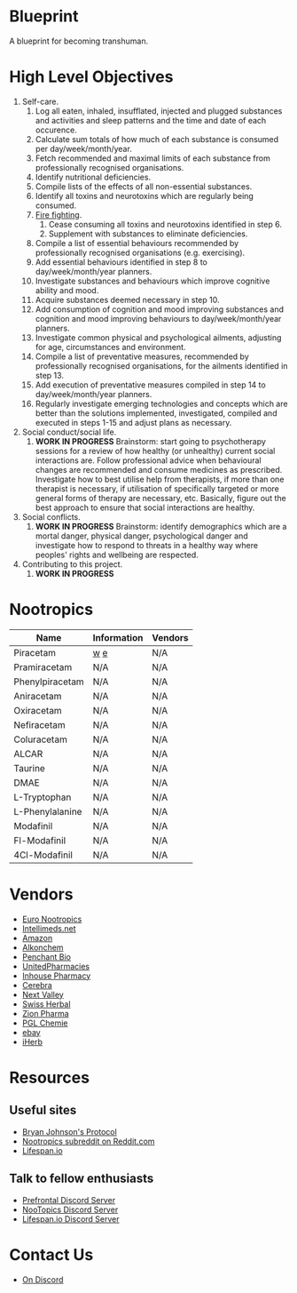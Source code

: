 # Blueprint
A blueprint for becoming transhuman.

# High Level Objectives

1. Self-care.
	1. Log all eaten, inhaled, insufflated, injected and plugged substances and activities and sleep patterns and the time and date of each occurence.
	2. Calculate sum totals of how much of each substance is consumed per day/week/month/year.
	3. Fetch recommended and maximal limits of each substance from professionally recognised organisations.
	4. Identify nutritional deficiencies.
	5. Compile lists of the effects of all non-essential substances.
	6. Identify all toxins and neurotoxins which are regularly being consumed.
	7. [Fire fighting](https://www.techopedia.com/definition/16096/fire-fighting).
		1. Cease consuming all toxins and neurotoxins identified in step 6.
		2. Supplement with substances to eliminate deficiencies.
	8.	Compile a list of essential behaviours recommended by professionally recognised organisations (e.g. exercising).
	9. Add essential behaviours identified in step 8 to day/week/month/year planners.
	10. Investigate substances and behaviours which improve cognitive ability and mood.
	11. Acquire substances deemed necessary in step 10.
	12. Add consumption of cognition and mood improving substances and cognition and mood improving behaviours to day/week/month/year planners.
	13. Investigate common physical and psychological ailments, adjusting for age, circumstances and environment.
	14. Compile a list of preventative measures, recommended by professionally recognised organisations, for the ailments identified in step 13.
	15. Add execution of preventative measures compiled in step 14 to day/week/month/year planners.
	16. Regularly investigate emerging technologies and concepts which are better than the solutions implemented, investigated, compiled and executed in steps 1-15 and adjust plans as necessary.
2. Social conduct/social life.
	1. **WORK IN PROGRESS** Brainstorm: start going to psychotherapy sessions for a review of how healthy (or unhealthy) current social interactions are. Follow professional advice when behavioural changes are recommended and consume medicines as prescribed. Investigate how to best utilise help from therapists, if more than one therapist is necessary, if utilisation of specifically targeted or more general forms of therapy are necessary, etc. Basically, figure out the best approach to ensure that social interactions are healthy.
3. Social conflicts.
    1. **WORK IN PROGRESS** Brainstorm: identify demographics which are a mortal danger, physical danger, psychological danger and investigate how to respond to threats in a healthy way where peoples' rights and wellbeing are respected.
4. Contributing to this project.
    1. **WORK IN PROGRESS**

# Nootropics

| Name | Information | Vendors |
| ---- | ----------- | ------- |
| Piracetam | [w](https://en.wikipedia.org/wiki/Piracetam) [e](https://examine.com/supplements/piracetam/) | N/A |
| Pramiracetam | N/A | N/A |
| Phenylpiracetam | N/A | N/A |
| Aniracetam | N/A | N/A |
| Oxiracetam | N/A | N/A |
| Nefiracetam | N/A | N/A |
| Coluracetam | N/A | N/A |
| ALCAR | N/A | N/A |
| Taurine | N/A | N/A |
| DMAE | N/A | N/A |
| L-Tryptophan | N/A | N/A |
| L-Phenylalanine | N/A | N/A |
| Modafinil | N/A | N/A |
| Fl-Modafinil | N/A | N/A |
| 4Cl-Modafinil | N/A | N/A |

# Vendors
- [Euro Nootropics](https://euro-nootropics.com/)
- [Intellimeds.net](https://www.intellimeds.net/index.php?route=common/home)
- [Amazon](https://www.amazon.com)
- [Alkonchem](https://www.alkonchem.com/)
- [Penchant Bio](https://penchant.bio/)
- [UnitedPharmacies](https://www.unitedpharmacies-uk.md/)
- [Inhouse Pharmacy](https://www.inhousepharmacy.vu/)
- [Cerebra](https://cerebra-nootropics.com/)
- [Next Valley](https://nextvalley.com/)
- [Swiss Herbal](https://swissherbal.eu/)
- [Zion Pharma](https://aniracetam.eu/)
- [PGL Chemie](https://pglchem.com/)
- [ebay](https://www.ebay.com/)
- [iHerb](https://iherb.com/)

# Resources
## Useful sites
- [Bryan Johnson's Protocol](https://protocol.bryanjohnson.com/)
- [Nootropics subreddit on Reddit.com](http://reddit.com/r/nootropics)
- [Lifespan.io](https://www.lifespan.io)

## Talk to fellow enthusiasts
- [Prefrontal Discord Server](https://discord.gg/GGhPxUbD)
- [NooTopics Discord Server](https://discord.gg/TYGCB4xp)
- [Lifespan.io Discord Server](https://discord.gg/BFkHGJzh)

# Contact Us
- [On Discord](https://discord.gg/6vmC5Vfr)
